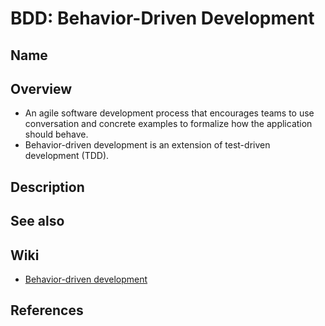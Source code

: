 # BDD: Behavior-Driven Development

## Name

## Overview
- An agile software development process that encourages teams to use conversation and concrete examples to formalize how the application should behave.
- Behavior-driven development is an extension of test-driven development (TDD).

## Description

## See also

## Wiki
- [Behavior-driven development](https://en.wikipedia.org/wiki/Behavior-driven_development)

## References
